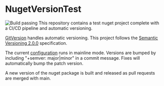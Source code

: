 # NugetVersionTest

![Build passing](https://github.com/vRune4/NugetVersionTest/actions/workflows/github-actions.yml/badge.svg?event=push)
This repository contains a test nuget project complete with a CI/CD pipeline and automatic versioning.

[GitVersion](https://gitversion.net/) handles automatic versioning. This project follows the [Semantic Versioning 2.0.0](https://semver.org/) specification.

The current [configuration](GitVersion.yml) runs in mainline mode. Versions are bumped by including "+semver: major|minor" in a commit message. Fixes will automatically bump the patch version.

A new version of the nuget package is built and released as pull requests are merged with main.
